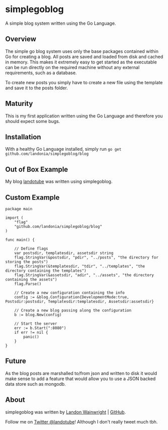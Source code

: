 # simplegoblog

A simple blog system written using the Go Language.

## Overview

The simple go blog system uses only the base packages contained within Go for creating a blog.
All posts are saved and loaded from disk and cached in memory. This makes it extremely easy
to get started as the executable can be run directly on the required machine without any
external requirements, such as a database.

To create new posts you simply have to create a new file using the template and save it to
the posts folder.

## Maturity

This is my first application written using the Go Language and therefore you should expect
some bugs.

## Installation

With a healthy Go Language installed, simply run `go get github.com/landonia/simplegoblog/blog`

## Out of Box Example

My blog [landotube](https://github.com/landonia/landotube) was written using simplegoblog.

## Custom Example

	package main

	import (
		"flag"
		"github.com/landonia/simplegoblog/blog"
	)

	func main() {

		// Define flags
		var postsdir, templatesdir, assetsdir string
		flag.StringVar(&postsdir, "pdir", "../posts", "the directory for storing the posts")
		flag.StringVar(&templatesdir, "tdir", "../templates", "the directory containing the templates")
		flag.StringVar(&assetsdir, "adir", "../assets", "the directory containing the assets")
		flag.Parse()

		// Create a new configuration containing the info
		config := &blog.Configuration{DevelopmentMode:true, Postsdir:postsdir, Templatesdir:templatesdir, Assetsdir:assetsdir}

		// Create a new blog passing along the configuration
		b := blog.New(config)

		// Start the server
		err := b.Start(":8080")
		if err != nil {
			panic()
		}
	}
	
## Future

As the blog posts are marshalled to/from json and written to disk it would make sense
to add a feature that would allow you to use a JSON backed data store such as mongodb.

## About

simplegoblog was written by [Landon Wainwright](http://www.landotube.com) | [GitHub](https://github.com/landonia).

Follow me on [Twitter @landotube](http://www.twitter.com/landotube)! Although I don't really tweet much tbh.
